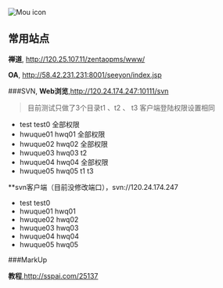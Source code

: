 ![Mou icon](http://www.hwuque.com/Public/Home/Css/images/top_logo.gif)



## 常用站点

**禅道**,  <http://120.25.107.11/zentaopms/www/>

**OA**,  <http://58.42.231.231:8001/seeyon/index.jsp>

###SVN,
**Web浏览**,<http://120.24.174.247:10111/svn>
>目前测试只做了3个目录t1 、t2 、 t3  客户端登陆权限设置相同* test      test0   全部权限* hwuque01  hwq01  全部权限* hwuque02  hwq02  全部权限* hwuque03  hwq03  t2* hwuque04  hwq04  全部权限* hwuque05  hwq05  t1   t3**svn客户端（目前没修改端口），svn://120.24.174.247
* test      test0* hwuque01  hwq01* hwuque02  hwq02* hwuque03  hwq03* hwuque04  hwq04* hwuque05  hwq05
###MarkUp
**教程**,<http://sspai.com/25137>